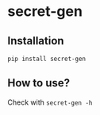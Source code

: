 # secret-gen
## Installation
``` pip install secret-gen ```
## How to use?
Check with
``` secret-gen -h ```

